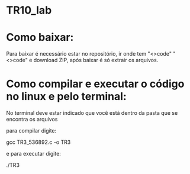 # TR10_lab

# Como baixar:
Para baixar é necessário estar no repositório, ir onde tem "<>code" "<>code" e download ZIP, após baixar é só extrair os arquivos.

# Como compilar e executar o código no linux e pelo terminal:
No terminal deve estar indicado que você está dentro da pasta que se encontra os arquivos

para compilar digite:

gcc TR3_536892.c -o TR3

e para executar digite:

./TR3
